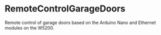 # RemoteControlGarageDoors
Remote control of garage doors based on the Arduino Nano and Ethernet modules on the W5200.